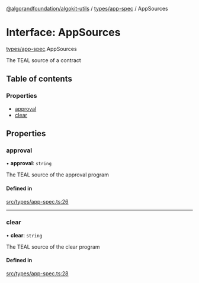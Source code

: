 [@algorandfoundation/algokit-utils](../README.md) / [types/app-spec](../modules/types_app_spec.md) / AppSources

# Interface: AppSources

[types/app-spec](../modules/types_app_spec.md).AppSources

The TEAL source of a contract

## Table of contents

### Properties

- [approval](types_app_spec.AppSources.md#approval)
- [clear](types_app_spec.AppSources.md#clear)

## Properties

### approval

• **approval**: `string`

The TEAL source of the approval program

#### Defined in

[src/types/app-spec.ts:26](https://github.com/algorandfoundation/algokit-utils-ts/blob/main/src/types/app-spec.ts#L26)

___

### clear

• **clear**: `string`

The TEAL source of the clear program

#### Defined in

[src/types/app-spec.ts:28](https://github.com/algorandfoundation/algokit-utils-ts/blob/main/src/types/app-spec.ts#L28)
